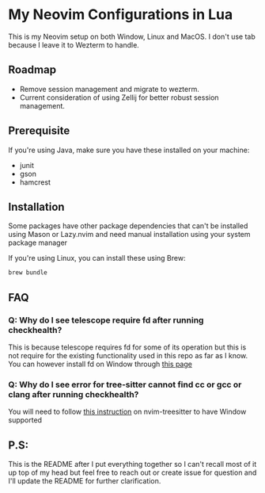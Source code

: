 # My Neovim Configurations in Lua

This is my Neovim setup on both Window, Linux and MacOS.
I don't use tab because I leave it to Wezterm to handle.

## Roadmap

- Remove session management and migrate to wezterm.
- Current consideration of using Zellij for better robust session management.

## Prerequisite

If you're using Java, make sure you have these installed on your machine:

- junit
- gson
- hamcrest

## Installation

Some packages have other package dependencies that can't be installed using Mason or Lazy.nvim and need manual installation using your system package manager

If you're using Linux, you can install these using Brew:

```bash
brew bundle
```

## FAQ

### Q: Why do I see telescope require fd after running checkhealth?

This is because telescope requires fd for some of its operation but this is not require for the existing functionality used in this repo as far as I know. You can however install fd on Window through [this page](https://github.com/sharkdp/fd#installation)

### Q: Why do I see error for tree-sitter cannot find cc or gcc or clang after running checkhealth?

You will need to follow [this instruction](https://github.com/nvim-treesitter/nvim-treesitter/wiki/Windows-support) on nvim-treesitter to have Window supported

## P.S:

This is the README after I put everything together so I can't recall most of it up top of my head but feel free to reach out or create issue for question and I'll update the README for further clarification.
